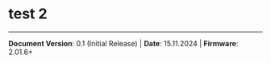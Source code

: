 # test 2

---

**Document Version**: 0.1 (Initial Release) | **Date**: 15.11.2024 | **Firmware**: 2.01.6+